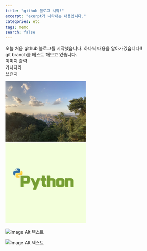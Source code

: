```yaml
---
title: "github 블로그 시작!"
excerpt: "exerpt가 나타내는 내용입니다."
categories: etc
tags: memo
search: false
---
```


오늘 처음 github 블로그를 시작했습니다.
하나씩 내용을 알아가겠습니다!!<br>
git branch를 테스트 해보고 있습니다.<br>
이미지 출력<br>
가나다라<br>
브랜치
<br>

<img src="../images/2022-02-14-start/sky.jpg" width="50%" height="50%">

<img src="../images/2022-02-14-start/python.jpg" width="50%" height="50%">

![Image Alt 텍스트](http://eunjeongmun.github.io/images/2022-02-14-start/sky.jpg)

![Image Alt 텍스트](http://eunjeongmun.github.io/etc/images/2022-02-14-start/sky.jpg)

<img src="{{ site.url }}{{ site.baseurl }}/assets/images/python.jpg" alt="">

<img src="{{ site.url }}{{ site.baseurl }}/assets/images/python.jpg" alt="">

<img src="{{ site.url }}/assets/images/python.jpg" alt="">

<img src="{{ site.url }}{{ site.baseurl }}/assets/images/2022-02-14-start/python.jpg" alt="">